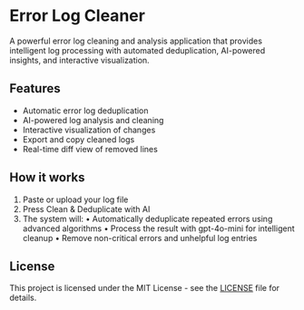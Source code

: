 # Error Log Cleaner

A powerful error log cleaning and analysis application that provides intelligent log processing with automated deduplication, AI-powered insights, and interactive visualization.

## Features

- Automatic error log deduplication
- AI-powered log analysis and cleaning
- Interactive visualization of changes
- Export and copy cleaned logs
- Real-time diff view of removed lines

## How it works
1. Paste or upload your log file
2. Press Clean & Deduplicate with AI
3. The system will:
   • Automatically deduplicate repeated errors using advanced algorithms
   • Process the result with gpt-4o-mini for intelligent cleanup
   • Remove non-critical errors and unhelpful log entries

## License

This project is licensed under the MIT License - see the [LICENSE](LICENSE) file for details.